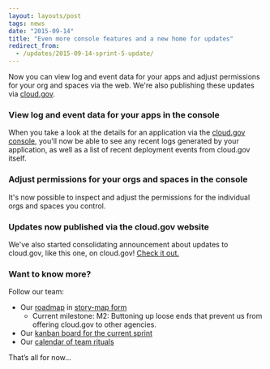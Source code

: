 ```yaml
---
layout: layouts/post
tags: news
date: "2015-09-14"
title: "Even more console features and a new home for updates"
redirect_from:
  - /updates/2015-09-14-sprint-5-update/
---
```


Now you can view log and event data for your apps and adjust permissions for your org and spaces via the web. We're also publishing these updates via [cloud.gov](http://cloud.gov/updates/).
<!--more-->

### View log and event data for your apps in the console
When you take a look at the details for an application via the [cloud.gov console](http://console.cloud.gov), you'll now be able to see any recent logs generated by your application, as well as a list of recent deployment events from cloud.gov itself.

<!--
![Viewing logs for an app](../../img/view-app-logs.png)

![Viewing events for an app](../../img/view-app-events.png)
-->

### Adjust permissions for your orgs and spaces in the console
It's now possible to inspect and adjust the permissions for the individual orgs and spaces you control.

<!--
![Managing users for a space](../../img/manage-space-users.png)

![Adjusting a single user's permissions](../../img/adjust-a-single-user.png)
-->

### Updates now published via the cloud.gov website
We've also started consolidating announcement about updates to cloud.gov, like this one, on cloud.gov! [Check it out.](http://cloud.gov/updates/)

### Want to know more?
Follow our team:

- Our [roadmap](https://18f.storiesonboard.com/m/gov-dev) in [story-map form](http://jpattonassociates.com/wp-content/uploads/2015/03/story_mapping.pdf)
  - Current milestone: M2: Buttoning up loose ends that prevent us from offering cloud.gov to other agencies.
- Our [kanban board for the current sprint](https://trello.com/b/ChGzyepo/gov-dev)
- Our [calendar of team rituals](https://www.google.com/calendar/embed?src=gsa.gov_0samf7guodi7o2jhdp0ec99aks%40group.calendar.google.com&ctz=America/Los_Angeles)

That’s all for now...
